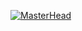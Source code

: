 [![MasterHead](https://discovertemplate.com/wp-content/uploads/2020/10/DT_G44_Video-Game-Animated-GIF-Icon-pack.gif)](https://github.com/MrVold)
